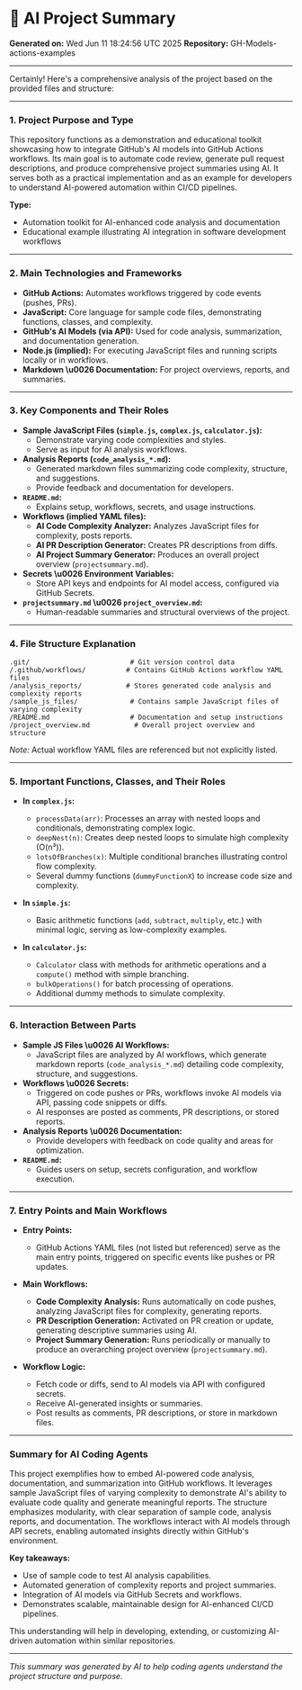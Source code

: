 # 🤖 AI Project Summary

**Generated on:** Wed Jun 11 18:24:56 UTC 2025
**Repository:** GH-Models-actions-examples

---

Certainly! Here's a comprehensive analysis of the project based on the provided files and structure:

---

### 1. **Project Purpose and Type**
This repository functions as a demonstration and educational toolkit showcasing how to integrate GitHub's AI models into GitHub Actions workflows. Its main goal is to automate code review, generate pull request descriptions, and produce comprehensive project summaries using AI. It serves both as a practical implementation and as an example for developers to understand AI-powered automation within CI/CD pipelines.

**Type:**  
- Automation toolkit for AI-enhanced code analysis and documentation  
- Educational example illustrating AI integration in software development workflows

---

### 2. **Main Technologies and Frameworks**
- **GitHub Actions:** Automates workflows triggered by code events (pushes, PRs).  
- **JavaScript:** Core language for sample code files, demonstrating functions, classes, and complexity.  
- **GitHub's AI Models (via API):** Used for code analysis, summarization, and documentation generation.  
- **Node.js (implied):** For executing JavaScript files and running scripts locally or in workflows.  
- **Markdown \u0026 Documentation:** For project overviews, reports, and summaries.

---

### 3. **Key Components and Their Roles**
- **Sample JavaScript Files (`simple.js`, `complex.js`, `calculator.js`):**  
  - Demonstrate varying code complexities and styles.  
  - Serve as input for AI analysis workflows.
- **Analysis Reports (`code_analysis_*.md`):**  
  - Generated markdown files summarizing code complexity, structure, and suggestions.  
  - Provide feedback and documentation for developers.
- **`README.md`:**  
  - Explains setup, workflows, secrets, and usage instructions.
- **Workflows (implied YAML files):**  
  - **AI Code Complexity Analyzer:** Analyzes JavaScript files for complexity, posts reports.  
  - **AI PR Description Generator:** Creates PR descriptions from diffs.  
  - **AI Project Summary Generator:** Produces an overall project overview (`projectsummary.md`).
- **Secrets \u0026 Environment Variables:**  
  - Store API keys and endpoints for AI model access, configured via GitHub Secrets.
- **`projectsummary.md` \u0026 `project_overview.md`:**  
  - Human-readable summaries and structural overviews of the project.

---

### 4. **File Structure Explanation**
```
.git/                         # Git version control data
/.github/workflows/          # Contains GitHub Actions workflow YAML files
/analysis_reports/           # Stores generated code analysis and complexity reports
/sample_js_files/             # Contains sample JavaScript files of varying complexity
/README.md                    # Documentation and setup instructions
/project_overview.md           # Overall project overview and structure
```
*Note:* Actual workflow YAML files are referenced but not explicitly listed.

---

### 5. **Important Functions, Classes, and Their Roles**
- **In `complex.js`:**  
  - `processData(arr)`: Processes an array with nested loops and conditionals, demonstrating complex logic.  
  - `deepNest(n)`: Creates deep nested loops to simulate high complexity (O(n³)).  
  - `lotsOfBranches(x)`: Multiple conditional branches illustrating control flow complexity.  
  - Several dummy functions (`dummyFunctionX`) to increase code size and complexity.
  
- **In `simple.js`:**  
  - Basic arithmetic functions (`add`, `subtract`, `multiply`, etc.) with minimal logic, serving as low-complexity examples.

- **In `calculator.js`:**  
  - `Calculator` class with methods for arithmetic operations and a `compute()` method with simple branching.  
  - `bulkOperations()` for batch processing of operations.  
  - Additional dummy methods to simulate complexity.

---

### 6. **Interaction Between Parts**
- **Sample JS Files \u0026 AI Workflows:**  
  - JavaScript files are analyzed by AI workflows, which generate markdown reports (`code_analysis_*.md`) detailing code complexity, structure, and suggestions.
- **Workflows \u0026 Secrets:**  
  - Triggered on code pushes or PRs, workflows invoke AI models via API, passing code snippets or diffs.  
  - AI responses are posted as comments, PR descriptions, or stored reports.
- **Analysis Reports \u0026 Documentation:**  
  - Provide developers with feedback on code quality and areas for optimization.
- **`README.md`:**  
  - Guides users on setup, secrets configuration, and workflow execution.

---

### 7. **Entry Points and Main Workflows**
- **Entry Points:**  
  - GitHub Actions YAML files (not listed but referenced) serve as the main entry points, triggered on specific events like pushes or PR updates.
- **Main Workflows:**  
  - **Code Complexity Analysis:** Runs automatically on code pushes, analyzing JavaScript files for complexity, generating reports.  
  - **PR Description Generation:** Activated on PR creation or update, generating descriptive summaries using AI.  
  - **Project Summary Generation:** Runs periodically or manually to produce an overarching project overview (`projectsummary.md`).

- **Workflow Logic:**  
  - Fetch code or diffs, send to AI models via API with configured secrets.  
  - Receive AI-generated insights or summaries.  
  - Post results as comments, PR descriptions, or store in markdown files.

---

### **Summary for AI Coding Agents**
This project exemplifies how to embed AI-powered code analysis, documentation, and summarization into GitHub workflows. It leverages sample JavaScript files of varying complexity to demonstrate AI's ability to evaluate code quality and generate meaningful reports. The structure emphasizes modularity, with clear separation of sample code, analysis reports, and documentation. The workflows interact with AI models through API secrets, enabling automated insights directly within GitHub's environment.

**Key takeaways:**  
- Use of sample code to test AI analysis capabilities.  
- Automated generation of complexity reports and project summaries.  
- Integration of AI models via GitHub Secrets and workflows.  
- Demonstrates scalable, maintainable design for AI-enhanced CI/CD pipelines.

This understanding will help in developing, extending, or customizing AI-driven automation within similar repositories.

---

*This summary was generated by AI to help coding agents understand the project structure and purpose.*

